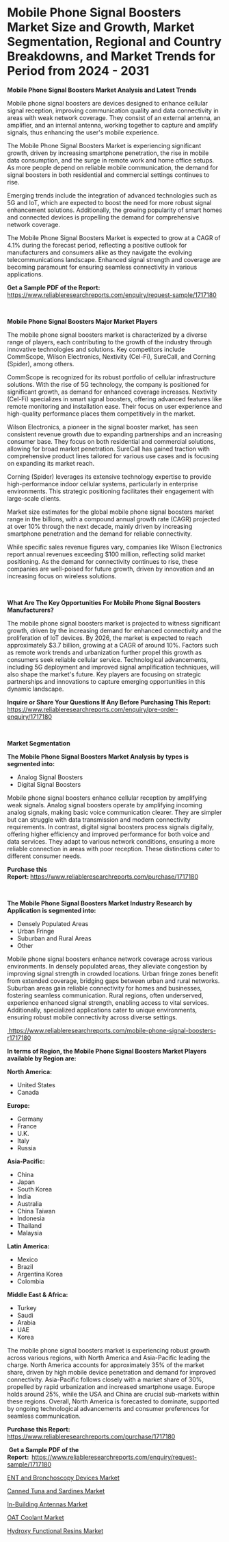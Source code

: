 <p><h1>Mobile Phone Signal Boosters Market Size and Growth, Market Segmentation, Regional and Country Breakdowns, and Market Trends for Period from 2024 -  2031</h1></p><p><strong>Mobile Phone Signal Boosters Market Analysis and Latest Trends</strong></p>
<p><p>Mobile phone signal boosters are devices designed to enhance cellular signal reception, improving communication quality and data connectivity in areas with weak network coverage. They consist of an external antenna, an amplifier, and an internal antenna, working together to capture and amplify signals, thus enhancing the user's mobile experience.</p><p>The Mobile Phone Signal Boosters Market is experiencing significant growth, driven by increasing smartphone penetration, the rise in mobile data consumption, and the surge in remote work and home office setups. As more people depend on reliable mobile communication, the demand for signal boosters in both residential and commercial settings continues to rise. </p><p>Emerging trends include the integration of advanced technologies such as 5G and IoT, which are expected to boost the need for more robust signal enhancement solutions. Additionally, the growing popularity of smart homes and connected devices is propelling the demand for comprehensive network coverage.</p><p>The Mobile Phone Signal Boosters Market is expected to grow at a CAGR of 4.1% during the forecast period, reflecting a positive outlook for manufacturers and consumers alike as they navigate the evolving telecommunications landscape. Enhanced signal strength and coverage are becoming paramount for ensuring seamless connectivity in various applications.</p></p>
<p><strong>Get a Sample PDF of the Report:&nbsp;</strong> <a href="https://www.reliableresearchreports.com/enquiry/request-sample/1717180?utm_campaign=1470&utm_medium=2&utm_source=Github&utm_content=ia&utm_term=13102024&utm_id=mobile-phone-signal-boosters">https://www.reliableresearchreports.com/enquiry/request-sample/1717180</a></p>
<p>&nbsp;</p>
<p><strong>Mobile Phone Signal Boosters Major Market Players</strong></p>
<p><p>The mobile phone signal boosters market is characterized by a diverse range of players, each contributing to the growth of the industry through innovative technologies and solutions. Key competitors include CommScope, Wilson Electronics, Nextivity (Cel-Fi), SureCall, and Corning (Spider), among others.</p><p>CommScope is recognized for its robust portfolio of cellular infrastructure solutions. With the rise of 5G technology, the company is positioned for significant growth, as demand for enhanced coverage increases. Nextivity (Cel-Fi) specializes in smart signal boosters, offering advanced features like remote monitoring and installation ease. Their focus on user experience and high-quality performance places them competitively in the market.</p><p>Wilson Electronics, a pioneer in the signal booster market, has seen consistent revenue growth due to expanding partnerships and an increasing consumer base. They focus on both residential and commercial solutions, allowing for broad market penetration. SureCall has gained traction with comprehensive product lines tailored for various use cases and is focusing on expanding its market reach.</p><p>Corning (Spider) leverages its extensive technology expertise to provide high-performance indoor cellular systems, particularly in enterprise environments. This strategic positioning facilitates their engagement with large-scale clients.</p><p>Market size estimates for the global mobile phone signal boosters market range in the billions, with a compound annual growth rate (CAGR) projected at over 10% through the next decade, mainly driven by increasing smartphone penetration and the demand for reliable connectivity.</p><p>While specific sales revenue figures vary, companies like Wilson Electronics report annual revenues exceeding $100 million, reflecting solid market positioning. As the demand for connectivity continues to rise, these companies are well-poised for future growth, driven by innovation and an increasing focus on wireless solutions.</p></p>
<p>&nbsp;</p>
<p><strong>What Are The Key Opportunities For Mobile Phone Signal Boosters Manufacturers?</strong></p>
<p><p>The mobile phone signal boosters market is projected to witness significant growth, driven by the increasing demand for enhanced connectivity and the proliferation of IoT devices. By 2026, the market is expected to reach approximately $3.7 billion, growing at a CAGR of around 10%. Factors such as remote work trends and urbanization further propel this growth as consumers seek reliable cellular service. Technological advancements, including 5G deployment and improved signal amplification techniques, will also shape the market's future. Key players are focusing on strategic partnerships and innovations to capture emerging opportunities in this dynamic landscape.</p></p>
<p><strong>Inquire or Share Your Questions If Any Before Purchasing This Report:</strong> <a href="https://www.reliableresearchreports.com/enquiry/pre-order-enquiry/1717180?utm_campaign=1470&utm_medium=2&utm_source=Github&utm_content=ia&utm_term=13102024&utm_id=mobile-phone-signal-boosters">https://www.reliableresearchreports.com/enquiry/pre-order-enquiry/1717180</a></p>
<p>&nbsp;</p>
<p><strong>Market Segmentation</strong></p>
<p><strong>The Mobile Phone Signal Boosters Market Analysis by types is segmented into:</strong></p>
<p><ul><li>Analog Signal Boosters</li><li>Digital Signal Boosters</li></ul></p>
<p><p>Mobile phone signal boosters enhance cellular reception by amplifying weak signals. Analog signal boosters operate by amplifying incoming analog signals, making basic voice communication clearer. They are simpler but can struggle with data transmission and modern connectivity requirements. In contrast, digital signal boosters process signals digitally, offering higher efficiency and improved performance for both voice and data services. They adapt to various network conditions, ensuring a more reliable connection in areas with poor reception. These distinctions cater to different consumer needs.</p></p>
<p><strong>Purchase this Report:&nbsp;</strong><a href="https://www.reliableresearchreports.com/purchase/1717180?utm_campaign=1470&utm_medium=2&utm_source=Github&utm_content=ia&utm_term=13102024&utm_id=mobile-phone-signal-boosters">https://www.reliableresearchreports.com/purchase/1717180</a></p>
<p>&nbsp;</p>
<p><strong>The Mobile Phone Signal Boosters Market Industry Research by Application is segmented into:</strong></p>
<p><ul><li>Densely Populated Areas</li><li>Urban Fringe</li><li>Suburban and Rural Areas</li><li>Other</li></ul></p>
<p><p>Mobile phone signal boosters enhance network coverage across various environments. In densely populated areas, they alleviate congestion by improving signal strength in crowded locations. Urban fringe zones benefit from extended coverage, bridging gaps between urban and rural networks. Suburban areas gain reliable connectivity for homes and businesses, fostering seamless communication. Rural regions, often underserved, experience enhanced signal strength, enabling access to vital services. Additionally, specialized applications cater to unique environments, ensuring robust mobile connectivity across diverse settings.</p></p>
<p><a href="https://www.reliableresearchreports.com/mobile-phone-signal-boosters-r1717180?utm_campaign=1470&utm_medium=2&utm_source=Github&utm_content=ia&utm_term=13102024&utm_id=mobile-phone-signal-boosters">&nbsp;https://www.reliableresearchreports.com/mobile-phone-signal-boosters-r1717180</a></p>
<p><strong>In terms of Region, the Mobile Phone Signal Boosters Market Players available by Region are:</strong></p>
<p>
    <p> <strong> North America: </strong>
        <ul>
            <li>United States</li>
            <li>Canada</li>
        </ul>
        </p> 
    <p> <strong> Europe: </strong>
        <ul>
            <li>Germany</li>
            <li>France</li>
            <li>U.K.</li>
            <li>Italy</li>
            <li>Russia</li>
        </ul>
        </p> 
    <p> <strong> Asia-Pacific: </strong>
        <ul>
            <li>China</li>
            <li>Japan</li>
            <li>South Korea</li>
            <li>India</li>
            <li>Australia</li>
            <li>China Taiwan</li>
            <li>Indonesia</li>
            <li>Thailand</li>
            <li>Malaysia</li>
        </ul>
        </p> 
    <p> <strong> Latin America: </strong>
        <ul>
            <li>Mexico</li>
            <li>Brazil</li>
            <li>Argentina Korea</li>
            <li>Colombia</li>
        </ul>
        </p> 
    <p> <strong> Middle East & Africa: </strong>
        <ul>
            <li>Turkey</li>
            <li>Saudi</li>
            <li>Arabia</li>
            <li>UAE</li>
            <li>Korea</li>
        </ul>
    </p>
    </p>
<p><p>The mobile phone signal boosters market is experiencing robust growth across various regions, with North America and Asia-Pacific leading the charge. North America accounts for approximately 35% of the market share, driven by high mobile device penetration and demand for improved connectivity. Asia-Pacific follows closely with a market share of 30%, propelled by rapid urbanization and increased smartphone usage. Europe holds around 25%, while the USA and China are crucial sub-markets within these regions. Overall, North America is forecasted to dominate, supported by ongoing technological advancements and consumer preferences for seamless communication.</p></p>
<p><strong>Purchase this Report: </strong><a href="https://www.reliableresearchreports.com/purchase/1717180?utm_campaign=1470&utm_medium=2&utm_source=Github&utm_content=ia&utm_term=13102024&utm_id=mobile-phone-signal-boosters">https://www.reliableresearchreports.com/purchase/1717180</a></p>
<p>&nbsp;<strong>Get a Sample PDF of the Report:&nbsp;&nbsp;</strong><a href="https://www.reliableresearchreports.com/enquiry/request-sample/1717180?utm_campaign=1470&utm_medium=2&utm_source=Github&utm_content=ia&utm_term=13102024&utm_id=mobile-phone-signal-boosters">https://www.reliableresearchreports.com/enquiry/request-sample/1717180</a></p>
<p><strong></strong></p>
<p><p><a href="https://www.linkedin.com/pulse/regulatory-landscape-its-influence-global-ent-bronchoscopy-devices-8xitf?utm_campaign=1470&utm_medium=2&utm_source=Github&utm_content=ia&utm_term=13102024&utm_id=mobile-phone-signal-boosters">ENT and Bronchoscopy Devices Market</a></p><p><a href="https://www.linkedin.com/pulse/canned-tuna-sardines-market-research-report-exploring-size-htq3f?utm_campaign=1470&utm_medium=2&utm_source=Github&utm_content=ia&utm_term=13102024&utm_id=mobile-phone-signal-boosters">Canned Tuna and Sardines Market</a></p><p><a href="https://github.com/joannesouthgate/Market-Research-Report-List-5/blob/main/in-building-antennas-market.md?utm_campaign=1470&utm_medium=2&utm_source=Github&utm_content=ia&utm_term=13102024&utm_id=mobile-phone-signal-boosters">In-Building Antennas Market</a></p><p><a href="https://www.linkedin.com/pulse/oat-coolant-market-trends-strategic-insights-2024-2031-see-market-kmrrf?utm_campaign=1470&utm_medium=2&utm_source=Github&utm_content=ia&utm_term=13102024&utm_id=mobile-phone-signal-boosters">OAT Coolant Market</a></p><p><a href="https://www.linkedin.com/pulse/hydroxy-functional-resins-market-essentials-key-players-5pwof?utm_campaign=1470&utm_medium=2&utm_source=Github&utm_content=ia&utm_term=13102024&utm_id=mobile-phone-signal-boosters">Hydroxy Functional Resins Market</a></p></p>